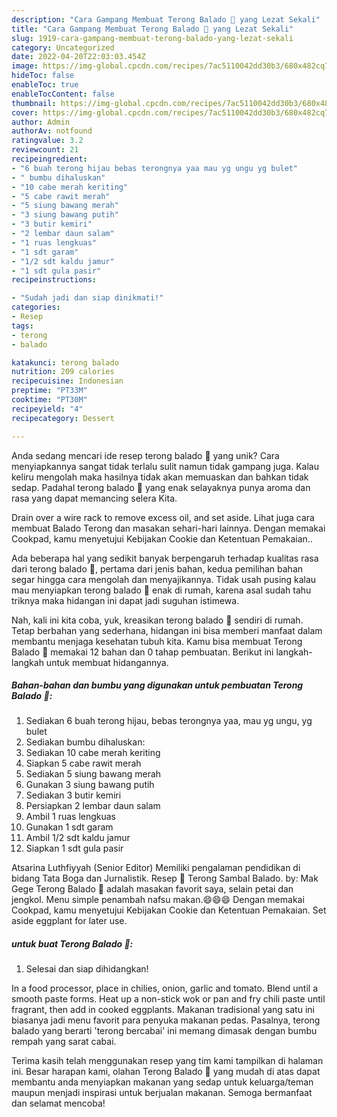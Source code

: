 ```yaml
---
description: "Cara Gampang Membuat Terong Balado 🍆 yang Lezat Sekali"
title: "Cara Gampang Membuat Terong Balado 🍆 yang Lezat Sekali"
slug: 1919-cara-gampang-membuat-terong-balado-yang-lezat-sekali
category: Uncategorized
date: 2022-04-20T22:03:03.454Z
image: https://img-global.cpcdn.com/recipes/7ac5110042dd30b3/680x482cq70/terong-balado-foto-resep-utama.jpg
hideToc: false
enableToc: true
enableTocContent: false
thumbnail: https://img-global.cpcdn.com/recipes/7ac5110042dd30b3/680x482cq70/terong-balado-foto-resep-utama.jpg
cover: https://img-global.cpcdn.com/recipes/7ac5110042dd30b3/680x482cq70/terong-balado-foto-resep-utama.jpg
author: Admin
authorAv: notfound
ratingvalue: 3.2
reviewcount: 21
recipeingredient:
- "6 buah terong hijau bebas terongnya yaa mau yg ungu yg bulet"
- " bumbu dihaluskan"
- "10 cabe merah keriting"
- "5 cabe rawit merah"
- "5 siung bawang merah"
- "3 siung bawang putih"
- "3 butir kemiri"
- "2 lembar daun salam"
- "1 ruas lengkuas"
- "1 sdt garam"
- "1/2 sdt kaldu jamur"
- "1 sdt gula pasir"
recipeinstructions:

- "Sudah jadi dan siap dinikmati!"
categories:
- Resep
tags:
- terong
- balado

katakunci: terong balado 
nutrition: 209 calories
recipecuisine: Indonesian
preptime: "PT33M"
cooktime: "PT30M"
recipeyield: "4"
recipecategory: Dessert

---
```





Anda sedang mencari ide resep terong balado 🍆 yang unik? Cara menyiapkannya sangat tidak terlalu sulit namun tidak gampang juga. Kalau keliru mengolah maka hasilnya tidak akan memuaskan dan bahkan tidak sedap. Padahal terong balado 🍆 yang enak selayaknya punya aroma dan rasa yang dapat memancing selera Kita.





Drain over a wire rack to remove excess oil, and set aside. Lihat juga cara membuat Balado Terong dan masakan sehari-hari lainnya. Dengan memakai Cookpad, kamu menyetujui Kebijakan Cookie dan Ketentuan Pemakaian..

Ada beberapa hal yang sedikit banyak berpengaruh terhadap kualitas rasa dari terong balado 🍆, pertama dari jenis bahan, kedua pemilihan bahan segar hingga cara mengolah dan menyajikannya. Tidak usah pusing kalau mau menyiapkan terong balado 🍆 enak di rumah, karena asal sudah tahu triknya maka hidangan ini dapat jadi suguhan istimewa.






Nah, kali ini kita coba, yuk, kreasikan terong balado 🍆 sendiri di rumah. Tetap berbahan yang sederhana, hidangan ini bisa memberi manfaat dalam membantu menjaga kesehatan tubuh kita. Kamu bisa membuat Terong Balado 🍆 memakai 12 bahan dan 0 tahap pembuatan. Berikut ini langkah-langkah untuk membuat hidangannya.

<!--inarticleads1-->

##### Bahan-bahan dan bumbu yang digunakan untuk pembuatan Terong Balado 🍆:

1. Sediakan 6 buah terong hijau, bebas terongnya yaa, mau yg ungu, yg bulet
1. Sediakan  bumbu dihaluskan:
1. Sediakan 10 cabe merah keriting
1. Siapkan 5 cabe rawit merah
1. Sediakan 5 siung bawang merah
1. Gunakan 3 siung bawang putih
1. Sediakan 3 butir kemiri
1. Persiapkan 2 lembar daun salam
1. Ambil 1 ruas lengkuas
1. Gunakan 1 sdt garam
1. Ambil 1/2 sdt kaldu jamur
1. Siapkan 1 sdt gula pasir


Atsarina Luthfiyyah (Senior Editor) Memiliki pengalaman pendidikan di bidang Tata Boga dan Jurnalistik. Resep 🍆 Terong Sambal Balado. by: Mak Gege Terong Balado 🍆 adalah masakan favorit saya, selain petai dan jengkol. Menu simple penambah nafsu makan.😄😄😄 Dengan memakai Cookpad, kamu menyetujui Kebijakan Cookie dan Ketentuan Pemakaian. Set aside eggplant for later use. 

<!--inarticleads2-->

#####  untuk buat Terong Balado 🍆:


1. Selesai dan siap dihidangkan!

In a food processor, place in chilies, onion, garlic and tomato. Blend until a smooth paste forms. Heat up a non-stick wok or pan and fry chili paste until fragrant, then add in cooked eggplants. Makanan tradisional yang satu ini biasanya jadi menu favorit para penyuka makanan pedas. Pasalnya, terong balado yang berarti &#39;terong bercabai&#39; ini memang dimasak dengan bumbu rempah yang sarat cabai. 

Terima kasih telah menggunakan resep yang tim kami tampilkan di halaman ini. Besar harapan kami, olahan Terong Balado 🍆 yang mudah di atas dapat membantu anda menyiapkan makanan yang sedap untuk keluarga/teman maupun menjadi inspirasi untuk berjualan makanan. Semoga bermanfaat dan selamat mencoba!
